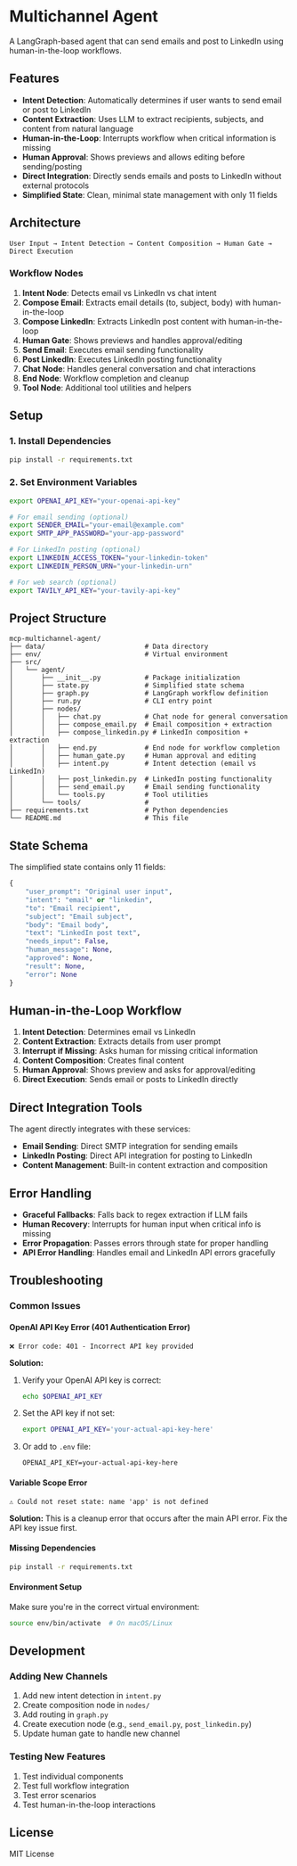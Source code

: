 # Multichannel Agent

A LangGraph-based agent that can send emails and post to LinkedIn using human-in-the-loop workflows.

## Features

- **Intent Detection**: Automatically determines if user wants to send email or post to LinkedIn
- **Content Extraction**: Uses LLM to extract recipients, subjects, and content from natural language
- **Human-in-the-Loop**: Interrupts workflow when critical information is missing
- **Human Approval**: Shows previews and allows editing before sending/posting
- **Direct Integration**: Directly sends emails and posts to LinkedIn without external protocols
- **Simplified State**: Clean, minimal state management with only 11 fields

## Architecture

```
User Input → Intent Detection → Content Composition → Human Gate → Direct Execution
```

### Workflow Nodes

1. **Intent Node**: Detects email vs LinkedIn vs chat intent
2. **Compose Email**: Extracts email details (to, subject, body) with human-in-the-loop
3. **Compose LinkedIn**: Extracts LinkedIn post content with human-in-the-loop
4. **Human Gate**: Shows previews and handles approval/editing
5. **Send Email**: Executes email sending functionality
6. **Post LinkedIn**: Executes LinkedIn posting functionality
7. **Chat Node**: Handles general conversation and chat interactions
8. **End Node**: Workflow completion and cleanup
9. **Tool Node**: Additional tool utilities and helpers

## Setup

### 1. Install Dependencies

```bash
pip install -r requirements.txt
```

### 2. Set Environment Variables

```bash
export OPENAI_API_KEY="your-openai-api-key"

# For email sending (optional)
export SENDER_EMAIL="your-email@example.com"
export SMTP_APP_PASSWORD="your-app-password"

# For LinkedIn posting (optional)
export LINKEDIN_ACCESS_TOKEN="your-linkedin-token"
export LINKEDIN_PERSON_URN="your-linkedin-urn"

# For web search (optional)
export TAVILY_API_KEY="your-tavily-api-key"
```

## Project Structure

```
mcp-multichannel-agent/
├── data/                         # Data directory
├── env/                          # Virtual environment
├── src/
│   └── agent/
│       ├── __init__.py           # Package initialization
│       ├── state.py              # Simplified state schema
│       ├── graph.py              # LangGraph workflow definition
│       ├── run.py                # CLI entry point
│       ├── nodes/
│       │   ├── chat.py           # Chat node for general conversation
│       │   ├── compose_email.py  # Email composition + extraction
│       │   ├── compose_linkedin.py # LinkedIn composition + extraction
│       │   ├── end.py            # End node for workflow completion
│       │   ├── human_gate.py     # Human approval and editing
│       │   ├── intent.py         # Intent detection (email vs LinkedIn)
│       │   ├── post_linkedin.py  # LinkedIn posting functionality
│       │   ├── send_email.py     # Email sending functionality
│       │   └── tools.py          # Tool utilities
│       └── tools/                # 
├── requirements.txt              # Python dependencies
└── README.md                     # This file
```

## State Schema

The simplified state contains only 11 fields:

```python
{
    "user_prompt": "Original user input",
    "intent": "email" or "linkedin",
    "to": "Email recipient",
    "subject": "Email subject",
    "body": "Email body",
    "text": "LinkedIn post text",
    "needs_input": False,
    "human_message": None,
    "approved": None,
    "result": None,
    "error": None
}
```

## Human-in-the-Loop Workflow

1. **Intent Detection**: Determines email vs LinkedIn
2. **Content Extraction**: Extracts details from user prompt
3. **Interrupt if Missing**: Asks human for missing critical information
4. **Content Composition**: Creates final content
5. **Human Approval**: Shows preview and asks for approval/editing
6. **Direct Execution**: Sends email or posts to LinkedIn directly

## Direct Integration Tools

The agent directly integrates with these services:

- **Email Sending**: Direct SMTP integration for sending emails
- **LinkedIn Posting**: Direct API integration for posting to LinkedIn
- **Content Management**: Built-in content extraction and composition

## Error Handling

- **Graceful Fallbacks**: Falls back to regex extraction if LLM fails
- **Human Recovery**: Interrupts for human input when critical info is missing
- **Error Propagation**: Passes errors through state for proper handling
- **API Error Handling**: Handles email and LinkedIn API errors gracefully

## Troubleshooting

### Common Issues

#### OpenAI API Key Error (401 Authentication Error)
```
❌ Error code: 401 - Incorrect API key provided
```

**Solution:**
1. Verify your OpenAI API key is correct:
   ```bash
   echo $OPENAI_API_KEY
   ```
2. Set the API key if not set:
   ```bash
   export OPENAI_API_KEY='your-actual-api-key-here'
   ```
3. Or add to `.env` file:
   ```
   OPENAI_API_KEY=your-actual-api-key-here
   ```

#### Variable Scope Error
```
⚠️ Could not reset state: name 'app' is not defined
```

**Solution:** This is a cleanup error that occurs after the main API error. Fix the API key issue first.

#### Missing Dependencies
```bash
pip install -r requirements.txt
```

#### Environment Setup
Make sure you're in the correct virtual environment:
```bash
source env/bin/activate  # On macOS/Linux
```

## Development

### Adding New Channels

1. Add new intent detection in `intent.py`
2. Create composition node in `nodes/`
3. Add routing in `graph.py`
4. Create execution node (e.g., `send_email.py`, `post_linkedin.py`)
5. Update human gate to handle new channel

### Testing New Features

1. Test individual components
2. Test full workflow integration
3. Test error scenarios
4. Test human-in-the-loop interactions

## License

MIT License
